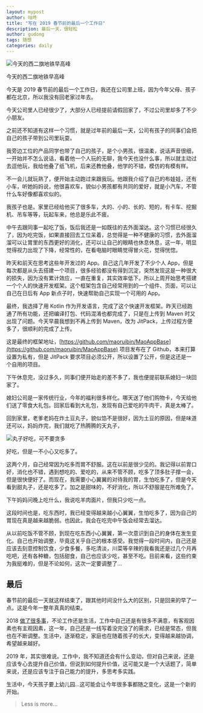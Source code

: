 ```yaml
---
layout: mypost
author: 咕咚
title: "写在 2019 春节前的最后一个工作日"
description: 最后一天，很轻松
author: gudong
tags: 随想
categories: daily
---
```


![今天的西二旗地铁早高峰](https://upload-images.jianshu.io/upload_images/588640-c4e3d11b2fd505a3.png?imageMogr2/auto-orient/strip%7CimageView2/2/w/1240)

<figcaption class="caption">今天的西二旗地铁早高峰</figcaption>


今天是 2019 春节前的最后一个工作日，我还在公司里上班，因为今年父母、孩子都在北京，所以我没有回老家过年去。

今天公司里人已经很少了，大部分人已经提前请假回家了，不过公司里却多了不少小朋友。

之前还不知道有这样一个习惯，就是过年前的最后一天，公司有孩子的同事们会把自己的孩子带到公司里玩耍。

我旁边工位的产品同学也带了自己的孩子，是个小男孩，很温柔，说话声音很细，一开始并不怎么说话，看着他一个人玩的无聊，我今天也没什么事，所以就主动过去逗他玩，我给他叠了纸飞机，后来还教他叠，他学的不错，模仿的有模有样。

不一会儿就玩熟了，便开始主动跑过来跟我玩。他跟我介绍了自己的布娃娃，还有小车，听她妈妈说，他很喜欢车，貌似小男孩都有共同的爱好，就是小汽车，不管什么车好像都喜欢似的。

我孩子也是。家里已经给他买了很多车，大的、小的、长的、短的，有卡车、挖掘机、吊车等等，玩起车来，他总是乐此不疲。

中午去跟同事一起吃了饭，饭后我还是一如既往的去外面溜达。这个习惯已经很久了，因为吃完饭，如果直接回去工位呆着，总觉得是一种不健康的习惯，去外面溜溜可以让胃里的东西更好的消化，还可以让自己的眼睛也休息休息，这一年，明显觉得视力出现了下降，经常性的，在看电脑时眼睛觉得冒火花，觉得恍惚。

昨天和前天在思考这些年开发过的 App。自己这几年开发了不少个人 App，但是每次都是从头去搭建一个项目，很多经验都没有得到沉淀，突然发现这是一种很大的损失，因为没有累计效应，一直在重复，其实效率低下。所以上周开始思考搭建一个个人的快速开发框架。这个框架包含自己经常用到的一个组件、页面，可以让自己在日后有 App 新点子时，快速帮助自己实现一个可用的 App。

最终，我选择了用 Kotlin 作为开发语言，完成了这个快速开发框架。昨天已经跑通了所有功能，还把编译打包、代码混淆也都完成了，只是在上传到 Maven 时又出现了问题。今天早晨我想到不再上传到 Maven，改为 JitPack，上传过程方便多了，很顺利的完成了上传。

这是最终的框架地址，[https://github.com/maoruibin/MaoAppBase](https://github.com/maoruibin/MaoAppBase) 项目发布在了 Github，本来打算设置为私有，但是 JitPack 要求项目必须公开，所以设置了公开，但是这还是一个自用的项目。

下午休息完，没过多久，同事们便开始走的差不多了，我也便提前联系媳妇一块回家了。

媳妇公司是一家传统行业，今年的福利很多样化。哪天送了他们购物卡，今天给他们送了零食大礼包。回家后看到大礼包，发现有自己爱吃的牛肉干，真是太棒了。

回到家里，老爹老妈在炸土豆丸子，貌似馅不是很好，因为土豆的原因，但是味道还可以，妈妈炸完，我们就吃了热腾腾的天丸子，

![丸子好吃，可不要贪多](https://upload-images.jianshu.io/upload_images/588640-684529d359982170.png?imageMogr2/auto-orient/strip%7CimageView2/2/w/1240)

好吃，但是一不小心又吃多了。

这两个月，自己经常因为吃多而胃不舒服。这在以前是很少见的。我记得以前胃口好，消化也不错，遇到想吃的、爱吃的，从来不管不顾，吃多了顶多肚子撑一会，但是很快便好了。而现在，我需要小心翼翼的对待我的胃，生怕吃多了，但是今天看到甜丸子，还是吃多了。加之是甜味的，不好消化，所以不舒服是在所难免了。

下午妈妈问晚上吃什么，我说吃羊肉面片，但我只少吃一点。

这段时间也是，吃东西时，我已经变得越来越小心翼翼，生怕吃多了，因为自己的胃现在真是越来越脆弱。也因此，我会在吃完中午饭会经常去溜达。

从以前吃饭不管不顾，到现在吃东西小心翼翼，第一次意识到自己的身体在发生变化。自己也开始调整，毕竟这关乎自己的根本感受。我觉得一段时间内，自己还是应该去刻意控制饮食，少食多餐，多吃清淡，川菜等辛辣的我看我还是过几个月再吃吧，还有各种糖，包括甜食，自己也应该少吃，甚至不吃。目前来看，这些约束为我挺难的，但是不论如何，这次一定要调整了...

## 最后

春节前的最后一天就这样结束了，跟其他时间没什么大的区别，只是回来的早了一点。这是今年一整年真真的结束。

2018 [做了很多事](https://gudong.site/2018/12/31/2018-summary.html)，不论工作还是生活，工作中自己还是有很多不满意，有客观因素也有主观因素，这一年，自己还是一线写着没完没了的需求，已经是常态，但我也在不断调整。生活中，逐渐稳定，家庭也在随着孩子的长大，变得越来越协调，希望越来越好。

2019 年，其实很难说。工作中，我不知道还会有什么变动，但对自己来说，还是应该专心去提升自己价值，但说到如何提升价值，这可能又是一个大话题了，简单来说，还是应该专注于自己能力的提升，多思考多实践。

生活中，今天孩子要上幼儿园…这可能会让今年很多事都随之变化，这是一个新的开始。

>  Less is more… 



